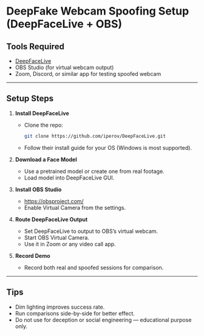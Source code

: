 # DeepFake Webcam Spoofing Setup (DeepFaceLive + OBS)

## Tools Required

- [DeepFaceLive](https://github.com/iperov/DeepFaceLive)
- OBS Studio (for virtual webcam output)
- Zoom, Discord, or similar app for testing spoofed webcam

---

## Setup Steps

1. **Install DeepFaceLive**
   - Clone the repo:
     ```bash
     git clone https://github.com/iperov/DeepFaceLive.git
     ```
   - Follow their install guide for your OS (Windows is most supported).

2. **Download a Face Model**
   - Use a pretrained model or create one from real footage.
   - Load model into DeepFaceLive GUI.

3. **Install OBS Studio**
   - https://obsproject.com/
   - Enable Virtual Camera from the settings.

4. **Route DeepFaceLive Output**
   - Set DeepFaceLive to output to OBS’s virtual webcam.
   - Start OBS Virtual Camera.
   - Use it in Zoom or any video call app.

5. **Record Demo**
   - Record both real and spoofed sessions for comparison.

---

## Tips

- Dim lighting improves success rate.
- Run comparisons side-by-side for better effect.
- Do not use for deception or social engineering — educational purpose only.
